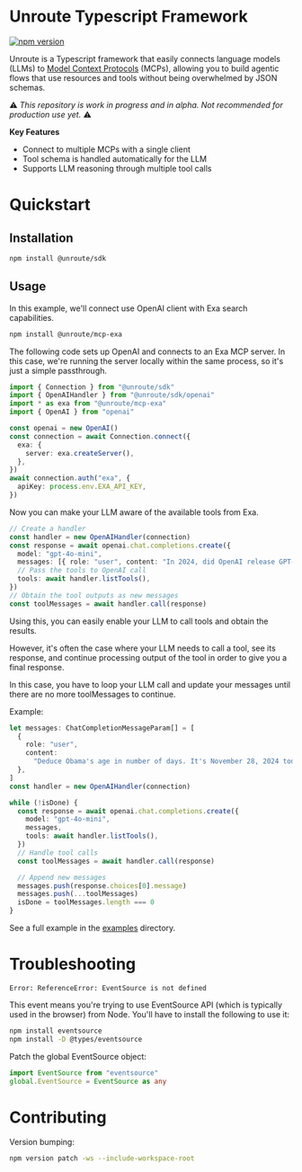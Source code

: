 # Unroute Typescript Framework
[![npm version](https://badge.fury.io/js/@unroute%2Fsdk.svg)](https://badge.fury.io/js/@unroute%2Fsdk)

Unroute is a Typescript framework that easily connects language models (LLMs) to [Model Context Protocols](https://modelcontextprotocol.io/) (MCPs), allowing you to build agentic flows that use resources and tools without being overwhelmed by JSON schemas.

⚠️ _This repository is work in progress and in alpha. Not recommended for production use yet._ ⚠️

**Key Features**

- Connect to multiple MCPs with a single client
- Tool schema is handled automatically for the LLM
- Supports LLM reasoning through multiple tool calls

# Quickstart

## Installation

```bash
npm install @unroute/sdk
```

## Usage

In this example, we'll connect use OpenAI client with Exa search capabilities.

```bash
npm install @unroute/mcp-exa
```

The following code sets up OpenAI and connects to an Exa MCP server. In this case, we're running the server locally within the same process, so it's just a simple passthrough.

```typescript
import { Connection } from "@unroute/sdk"
import { OpenAIHandler } from "@unroute/sdk/openai"
import * as exa from "@unroute/mcp-exa"
import { OpenAI } from "openai"

const openai = new OpenAI()
const connection = await Connection.connect({
  exa: {
    server: exa.createServer(),
  },
})
await connection.auth("exa", {
  apiKey: process.env.EXA_API_KEY,
})
```

Now you can make your LLM aware of the available tools from Exa.

```typescript
// Create a handler
const handler = new OpenAIHandler(connection)
const response = await openai.chat.completions.create({
  model: "gpt-4o-mini",
  messages: [{ role: "user", content: "In 2024, did OpenAI release GPT-5?" }],
  // Pass the tools to OpenAI call
  tools: await handler.listTools(),
})
// Obtain the tool outputs as new messages
const toolMessages = await handler.call(response)
```

Using this, you can easily enable your LLM to call tools and obtain the results.

However, it's often the case where your LLM needs to call a tool, see its response, and continue processing output of the tool in order to give you a final response.

In this case, you have to loop your LLM call and update your messages until there are no more toolMessages to continue.

Example:

```typescript
let messages: ChatCompletionMessageParam[] = [
  {
    role: "user",
    content:
      "Deduce Obama's age in number of days. It's November 28, 2024 today. Search to ensure correctness.",
  },
]
const handler = new OpenAIHandler(connection)

while (!isDone) {
  const response = await openai.chat.completions.create({
    model: "gpt-4o-mini",
    messages,
    tools: await handler.listTools(),
  })
  // Handle tool calls
  const toolMessages = await handler.call(response)

  // Append new messages
  messages.push(response.choices[0].message)
  messages.push(...toolMessages)
  isDone = toolMessages.length === 0
}
```

See a full example in the [examples](./examples) directory.

# Troubleshooting

```
Error: ReferenceError: EventSource is not defined
```

This event means you're trying to use EventSource API (which is typically used in the browser) from Node. You'll have to install the following to use it:

```bash
npm install eventsource
npm install -D @types/eventsource
```

Patch the global EventSource object:

```typescript
import EventSource from "eventsource"
global.EventSource = EventSource as any
```

# Contributing
Version bumping:
```sh
npm version patch -ws --include-workspace-root
```